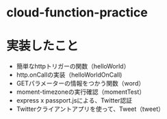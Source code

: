 # cloud-function-practice

# 実装したこと
- 簡単なhttpトリガーの関数（helloWorld）
- http.onCallの実装（helloWorldOnCall)
- GETパラメーターの情報をつかう関数（word）
- moment-timezoneの実行確認（momentTest）
- express x passport.jsによる、Twitter認証
- Twitterクライアントアプリを使って、Tweet（tweet）
